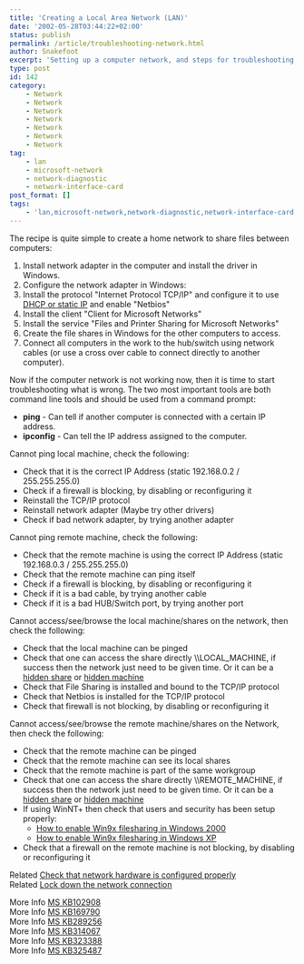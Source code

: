 ```yaml
---
title: 'Creating a Local Area Network (LAN)'
date: '2002-05-28T03:44:22+02:00'
status: publish
permalink: /article/troubleshooting-network.html
author: Snakefoot
excerpt: 'Setting up a computer network, and steps for troubleshooting errors in the computer network.'
type: post
id: 142
category:
    - Network
    - Network
    - Network
    - Network
    - Network
    - Network
    - Network
tag:
    - lan
    - microsoft-network
    - network-diagnostic
    - network-interface-card
post_format: []
tags:
    - 'lan,microsoft-network,network-diagnostic,network-interface-card'
---
```

The recipe is quite simple to create a home network to share files between computers:

1. Install network adapter in the computer and install the driver in Windows.
2. Configure the network adapter in Windows: 
  1. Install the protocol "Internet Protocol TCP/IP" and configure it to use [DHCP or static IP](/article/dhcp-static-ip.html) and enable "Netbios"
  2. Install the client "Client for Microsoft Networks"
  3. Install the service "Files and Printer Sharing for Microsoft Networks"
3. Create the file shares in Windows for the other computers to access.
4. Connect all computers in the work to the hub/switch using network cables (or use a cross over cable to connect directly to another computer).
 
 Now if the computer network is not working now, then it is time to start troubleshooting what is wrong. The two most important tools are both command line tools and should be used from a command prompt:
- **ping** - Can tell if another computer is connected with a certain IP address.
- **ipconfig** - Can tell the IP address assigned to the computer.
 
 Cannot ping local machine, check the following:
- Check that it is the correct IP Address (static 192.168.0.2 / 255.255.255.0)
- Check if a firewall is blocking, by disabling or reconfiguring it
- Reinstall the TCP/IP protocol
- Reinstall network adapter (Maybe try other drivers)
- Check if bad network adapter, by trying another adapter
 
 Cannot ping remote machine, check the following:
- Check that the remote machine is using the correct IP Address (static 192.168.0.3 / 255.255.255.0)
- Check that the remote machine can ping itself
- Check if a firewall is blocking, by disabling or reconfiguring it
- Check if it is a bad cable, by trying another cable
- Check if it is a bad HUB/Switch port, by trying another port
 
 Cannot access/see/browse the local machine/shares on the network, then check the following:
- Check that the local machine can be pinged
- Check that one can access the share directly \\\\LOCAL\_MACHINE, if success then the network just need to be given time. Or it can be a [hidden share](/article/hidden-file-shares.html) or [hidden machine](/article/winnt-hide-network.html)
- Check that File Sharing is installed and bound to the TCP/IP protocol
- Check that Netbios is installed for the TCP/IP protocol
- Check that firewall is not blocking, by disabling or reconfiguring it
 
 Cannot access/see/browse the remote machine/shares on the Network, then check the following:
- Check that the remote machine can be pinged
- Check that the remote machine can see its local shares
- Check that the remote machine is part of the same workgroup
- Check that one can access the share directly \\\\REMOTE\_MACHINE, if success then the network just need to be given time. Or it can be a [hidden share](/article/hidden-file-shares.html) or [hidden machine](/article/winnt-hide-network.html)
- If using WinNT+ then check that users and security has been setup properly: 
  - [How to enable Win9x filesharing in Windows 2000](/article/win2k-win9x-filesharing.html)
  - [How to enable Win9x filesharing in Windows XP](/article/winxp-win9x-filesharing.html)
- Check that a firewall on the remote machine is not blocking, by disabling or reconfiguring it
 
 Related [Check that network hardware is configured properly](/article/troubleshoot-network-hardware.html)  
 Related [Lock down the network connection](/article/windows-network-lockdown.html)  
  
 More Info [MS KB102908](http://support.microsoft.com/kb/102908 "How to Troubleshoot TCP/IP Connectivity with Windows 2000 or Windows NT [Q102908]")  
 More Info [MS KB169790](http://support.microsoft.com/kb/169790 "How to Troubleshoot Basic TCP/IP Problems [Q169790]")  
 More Info [MS KB289256](http://support.microsoft.com/kb/289256 "A Description of the Repair Option on a Local Area Network or High-Speed Internet Connection [Q289256]")  
 More Info [MS KB314067](http://support.microsoft.com/kb/314067 "How to Troubleshoot TCP/IP Connectivity with Windows XP [Q314067]")  
 More Info [MS KB323388](http://support.microsoft.com/kb/323388 "HOW TO: Diagnose and Test TCP/IP or NetBIOS Network Connections in Windows Server 2003 [Q323388]")  
 More Info [MS KB325487](http://support.microsoft.com/kb/325487 "How to Troubleshoot Network Connectivity Problems [Q325487]")  
